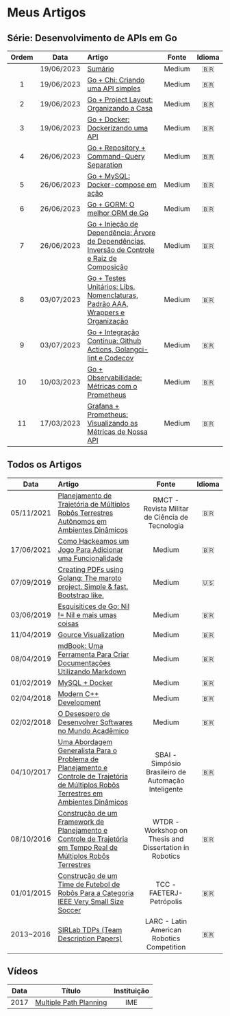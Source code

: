 # Meus Artigos

## Série: Desenvolvimento de APIs em Go

| Ordem |    Data    | Artigo                                                                                                                                                                                 | Fonte  |  Idioma  |
|:-----:|:----------:|:---------------------------------------------------------------------------------------------------------------------------------------------------------------------------------------|:------:|:--------:|
|       | 19/06/2023 | [Sumário](https://medium.com/@johnfercher/desenvolvimento-de-apis-em-go-64f945b11d2b)                                                                                                  | Medium | :brazil: |
|   1   | 19/06/2023 | [Go + Chi: Criando uma API simples](https://johnfercher.medium.com/go-chi-bb84f8bd401b)                                                                                                | Medium | :brazil: |
|   2   | 19/06/2023 | [Go + Project Layout: Organizando a Casa](https://johnfercher.medium.com/go-project-layout-6fd0f47ec9c3)                                                                               | Medium | :brazil: |
|   3   | 19/06/2023 | [Go + Docker: Dockerizando uma API](https://johnfercher.medium.com/go-docker-7ad3d0ab1933)                                                                                             | Medium | :brazil: |
|   4   | 26/06/2023 | [Go + Repository + Command-Query Separation](https://johnfercher.medium.com/go-repository-command-query-separation-337d94ac4c4c)                                                       | Medium | :brazil: |
|   5   | 26/06/2023 | [Go + MySQL: Docker-compose em ação](https://johnfercher.medium.com/go-mysql-8de1ce0abc8a)                                                                                             | Medium | :brazil: |
|   6   | 26/06/2023 | [Go + GORM: O melhor ORM de Go](https://johnfercher.medium.com/go-gorm-368b718504e6)                                                                                                   | Medium | :brazil: |
|   7   | 26/06/2023 | [Go + Injeção de Dependência: Árvore de Dependências, Inversão de Controle e Raiz de Composição](https://johnfercher.medium.com/go-inje%C3%A7%C3%A3o-de-depend%C3%AAncia-5fa4c2cb2d83) | Medium | :brazil: |
|   8   | 03/07/2023 | [Go + Testes Unitários: Libs, Nomenclaturas, Padrão AAA, Wrappers e Organização](https://johnfercher.medium.com/go-testes-unit%C3%A1rios-f44d2e9399e6)                                 | Medium | :brazil: |
|   9   | 03/07/2023 | [Go + Integração Contínua: Github Actions, Golangci-lint e Codecov](https://johnfercher.medium.com/go-integra%C3%A7%C3%A3o-cont%C3%ADnua-f7005dd822a1)                                 | Medium | :brazil: |
|  10   | 10/03/2023 | [Go + Observabilidade: Métricas com o Prometheus ](https://johnfercher.medium.com/go-observabilidade-739b6d6b649c)                                                                     | Medium | :brazil: |
|  11   | 17/03/2023 | [Grafana + Prometheus: Visualizando as Métricas de Nossa API](https://johnfercher.medium.com/go-grafana-2b1419f7a99d)                                                                  | Medium | :brazil: |

## Todos os Artigos

| Data       | Artigo                                                                                                                                                                                                                     |                         Fonte                          |  Idioma  |
|------------|:---------------------------------------------------------------------------------------------------------------------------------------------------------------------------------------------------------------------------|:------------------------------------------------------:|:--------:|
| 05/11/2021 | [Planejamento de Trajetória de Múltiplos Robôs Terrestres Autônomos em Ambientes Dinâmicos](https://github.com/johnfercher/software/blob/main/assets/docs/articles/rmct.pdf)                                               |    RMCT - Revista Militar de Ciência de Tecnologia     | :brazil: |
| 17/06/2021 | [Como Hackeamos um Jogo Para Adicionar uma Funcionalidade](https://johnathanfercher.medium.com/como-hackeamos-um-jogo-para-adicionar-uma-funcionalidade-80842f3764e0)                                                      |                         Medium                         | :brazil: |
| 07/09/2019 | [Creating PDFs using Golang: The maroto project. Simple & fast. Bootstrap like.](https://medium.com/@johnathanfercher/creating-pdfs-using-golang-98b722e99d6d)                                                             |                         Medium                         |   :us:   |
| 03/06/2019 | [Esquisitices de Go: Nil != Nil e mais umas coisas](https://medium.com/@johnathanfercher/esquisitices-de-go-a52548d1334f)                                                                                                  |                         Medium                         | :brazil: |
| 11/04/2019 | [Gource Visualization](https://medium.com/@johnathanfercher/gource-visualization-6da173d103ef)                                                                                                                             |                         Medium                         | :brazil: |
| 08/04/2019 | [mdBook: Uma Ferramenta Para Criar Documentações Utilizando Markdown](https://medium.com/@johnathanfercher/mdbook-uma-ferramenta-para-criar-documenta%C3%A7%C3%B5es-utilizando-markdown-c30c9dfa5c9f)                      |                         Medium                         | :brazil: |
| 01/02/2019 | [MySQL + Docker](https://medium.com/@johnathanfercher/mysql-docker-7ff6d50d6cf1)                                                                                                                                           |                         Medium                         | :brazil: |
| 02/04/2018 | [Modern C++ Development](https://medium.com/@johnathanfercher/modern-c-development-dbe71ee5e969)                                                                                                                           |                         Medium                         | :brazil: |
| 02/02/2018 | [O Desespero de Desenvolver Softwares no Mundo Acadêmico](https://medium.com/@johnathanfercher/o-desespero-de-desenvolver-softwares-no-mundo-acad%C3%AAmico-2dc90bd7971a)                                                  |                         Medium                         | :brazil: |
| 04/10/2017 | [Uma Abordagem Generalista Para o Problema de Planejamento e Controle de Trajetória de Múltiplos Robôs Terrestres em Ambientes Dinâmicos](https://github.com/johnfercher/software/blob/main/assets/docs/articles/sbai.pdf) |  SBAI - Simpósio Brasileiro de Automação Inteligente   | :brazil: |
| 08/10/2016 | [Construção de um Framework de Planejamento e Controle de Trajetória em Tempo Real de Múltiplos Robôs Terrestres](https://github.com/johnfercher/software/blob/main/assets/docs/articles/wtdr.pdf)                         | WTDR - Workshop on Thesis and Dissertation in Robotics | :brazil: |
| 01/01/2015 | [Construção de um Time de Futebol de Robôs Para a Categoria IEEE Very Small Size Soccer](https://github.com/johnfercher/software/blob/main/assets/docs/articles/tcc.pdf)                                                   |                TCC - FAETERJ-Petrópolis                | :brazil: |
| 2013~2016  | [SIRLab TDPs (Team Description Papers)](https://github.com/johnfercher/software/tree/main/assets/docs/articles/tdps)                                                                                                       |       LARC - Latin American Robotics Competition       | :brazil: |

## Vídeos

| Data | Título                                                                                                | Instituição |
|------|-------------------------------------------------------------------------------------------------------|:-----------:|
| 2017 | [Multiple Path Planning](https://www.youtube.com/watch?v=hC82QWQrvUo)                                 |     IME     |